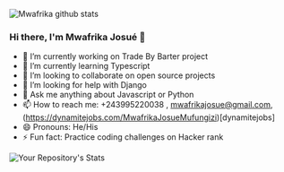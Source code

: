 

![Mwafrika github stats](https://github-readme-stats.vercel.app/api?username=mwafrika&show_icons=true&hide_border=true&title_color=ffffff&icon_color=bb2acf&text_color=daf7dc&bg_color=151515)

### Hi there, I'm Mwafrika Josué 👋

 - 🔭 I’m currently working on Trade By Barter project
 - 🌱 I’m currently learning Typescript
 - 👯 I’m looking to collaborate on open source projects
 - 🤔 I’m looking for help with Django
 - 💬 Ask me anything about Javascript or Python
 - 📫 How to reach me: +243995220038 , mwafrikajosue@gmail.com, (https://dynamitejobs.com/MwafrikaJosueMufungizi)[dynamitejobs]
 - 😄 Pronouns: He/His
 - ⚡ Fun fact: Practice coding challenges on Hacker rank

![Your Repository's Stats](https://github-readme-stats.vercel.app/api/top-langs/?username=mwafrika&theme=blue-green)
